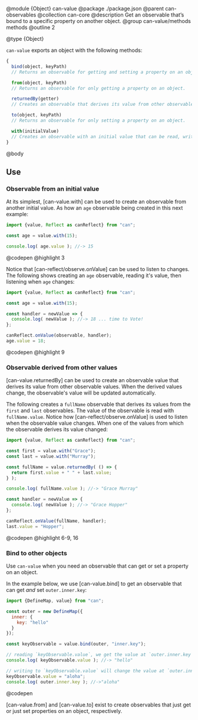 @module {Object} can-value
@package ./package.json
@parent can-observables
@collection can-core
@description Get an observable that’s bound to a specific property on another object.
@group can-value/methods methods
@outline 2

@type {Object}

`can-value` exports an object with the following methods:

```js
{
  bind(object, keyPath)
  // Returns an observable for getting and setting a property on an object.

  from(object, keyPath)
  // Returns an observable for only getting a property on an object.

  returnedBy(getter)
  // Creates an observable that derives its value from other observable values.

  to(object, keyPath)
  // Returns an observable for only setting a property on an object.

  with(initialValue)
  // Creates an observable with an initial value that can be read, written, and observed.
}
```

@body

## Use

### Observable from an initial value

At its simplest, [can-value.with] can be used to
create an observable from another initial value.
As how an `age` observable being created in this next example:

```js
import {value, Reflect as canReflect} from "can";

const age = value.with(15);

console.log( age.value ); //-> 15
```
@codepen
@highlight 3

Notice that [can-reflect/observe.onValue] can be used
to listen to changes. The following shows creating an 
`age` observable, reading it's value, then listening when 
`age` changes:

```js
import {value, Reflect as canReflect} from "can";

const age = value.with(15);

const handler = newValue => {
  console.log( newValue ); //-> 18 ... time to Vote!
};

canReflect.onValue(observable, handler);
age.value = 18;

```
@codepen
@highlight 9

### Observable derived from other values

[can-value.returnedBy] can be used to create an
observable value that derives its value from other observable values. When the
derived values change, the observable's value will be updated automatically.

The following creates a `fullName` observable that derives its values from the
`first` and `last` observables. The value of the observable is read with `fullName.value`.
Notice how [can-reflect/observe.onValue] is used to listen when the observable value changes.
When one of the values from which the observable derives its value changed:

```js
import {value, Reflect as canReflect} from "can";

const first = value.with("Grace");
const last = value.with("Murray");

const fullName = value.returnedBy( () => {
  return first.value + " " + last.value;
} );

console.log( fullName.value ); //-> "Grace Murray"

const handler = newValue => {
  console.log( newValue ); //-> "Grace Hopper"
};

canReflect.onValue(fullName, handler);
last.value = "Hopper";

```
@codepen
@highlight 6-9, 16

### Bind to other objects

Use `can-value` when you need an observable that can get or set a property on an object.

In the example below, we use [can-value.bind] to get an observable that
can get _and_ set `outer.inner.key`:

```js
import {DefineMap, value} from "can";

const outer = new DefineMap({
  inner: {
    key: "hello"
  }
});

const keyObservable = value.bind(outer, "inner.key");

// reading `keyObservable.value`, we get the value at `outer.inner.key`
console.log( keyObservable.value ); //-> "hello"

// writing to `keyObservable.value` will change the value at `outer.inner.key`
keyObservable.value = "aloha";
console.log( outer.inner.key ); //->"aloha"
```
@codepen

[can-value.from] and [can-value.to] exist to create
observables that just get or just set properties on an object, respectively.
